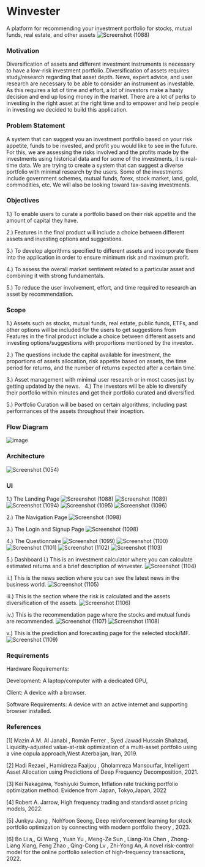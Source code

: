 
# Winvester
A platform for recommending your investment portfolio for stocks, mutual funds, real estate, and other assets
![Screenshot (1088)](https://github.com/Ridhiman27/Winvester/assets/93005927/c83cd4e2-86c1-4c9d-84a9-6480a6b75973)


### Motivation
Diversification of assets and different investment instruments is necessary to have a low-risk investment portfolio. 
Diversification of assets requires study/research regarding that asset depth. News, expert advice, and user research are necessary to be able to consider an instrument as investable.
 As this requires a lot of time and effort, a lot of investors make a hasty decision and end up losing money in the market. 
There are a lot of perks to investing in the right asset at the right time and to empower and help people in investing we decided to build this application.

### Problem Statement
A system that can suggest you an investment portfolio based on your risk appetite, funds to be invested, and profit you would like to see in the future. For this, we are assessing the risks involved and the profits made by the investments using historical data and for some of the investments, it is real-time data. We are trying to create a system that can suggest a diverse portfolio with minimal research by the users. Some of the investments include government schemes, mutual funds, forex,  stock market, land, gold, commodities, etc. We will also be looking toward tax-saving investments.

### Objectives
1.) To enable users to curate a portfolio based on their risk appetite and the amount of capital they have.

2.) Features in the final product will include a choice between different assets and investing options and suggestions.

3.) To develop algorithms specified to different assets and incorporate them into the application in order to ensure minimum risk and maximum profit.

4.) To assess the overall market sentiment related to a particular asset and combining it with strong fundamentals.

5.) To reduce the user involvement, effort, and time required to research an asset by recommendation.

### Scope
1.) Assets such as stocks, mutual funds, real estate, public funds, ETFs, and other options will be included for the users to get suggestions from
Features in the final product include a choice between different assets and investing options/suggestions with proportions mentioned by the investor.

2.) The questions include the capital available for investment, the proportions of assets allocation, risk appetite based on assets, the time period for returns, and the number of returns expected after a certain time.

3.) Asset management with minimal user research or in most cases just by getting updated by the news.
 
4.) The investors will be able to diversify their portfolio within minutes and get their portfolio curated and diversified.

5.) Portfolio Curation will be based on certain algorithms, including past performances of the assets throughout their inception. 


### Flow Diagram
![image](https://user-images.githubusercontent.com/93005927/228363010-d66da171-05c4-4d0a-a259-cb6655a975e8.png)

### Architecture
![Screenshot (1054)](https://github.com/Ridhiman27/Winvester/assets/93005927/68ba81a5-fc89-4fc1-aad7-c075b753ed21)

### UI
1.) The Landing Page
![Screenshot (1088)](https://github.com/Ridhiman27/Winvester/assets/93005927/31afab8d-742a-41ab-92da-607208ffede9)
![Screenshot (1089)](https://github.com/Ridhiman27/Winvester/assets/93005927/ffa186ab-b3df-412d-bf2b-ffe3557cc400)
![Screenshot (1094)](https://github.com/Ridhiman27/Winvester/assets/93005927/6f4cddf9-03b2-4b8d-a19f-d69a7dfaf843)
![Screenshot (1095)](https://github.com/Ridhiman27/Winvester/assets/93005927/27e39bee-5586-4621-a7f2-e57c71e91a6c)
![Screenshot (1096)](https://github.com/Ridhiman27/Winvester/assets/93005927/79cd9c8a-1c57-4b14-ae74-d6b0ce893d2d)

2.) The Navigation Page
![Screenshot (1098)](https://github.com/Ridhiman27/Winvester/assets/93005927/30129985-7182-4bd8-adb6-1ab211551b02)

3.) The Login and Signup Page
![Screenshot (1098)](https://github.com/Ridhiman27/Winvester/assets/93005927/c01fb1e9-d8fd-4c90-a7ff-773ed3b87767)

4.) The Questionnaire
![Screenshot (1099)](https://github.com/Ridhiman27/Winvester/assets/93005927/dec4dcf4-3dac-4be7-b3ae-b7bf444e81f9)
![Screenshot (1100)](https://github.com/Ridhiman27/Winvester/assets/93005927/7a1f6b0e-15f7-4f05-84e3-205d8c8e545b)
![Screenshot (1101)](https://github.com/Ridhiman27/Winvester/assets/93005927/23b70342-eb1f-4e1e-ba56-016d738c0753)
![Screenshot (1102)](https://github.com/Ridhiman27/Winvester/assets/93005927/0795ed08-3f70-4b1f-b1e4-cdb901ee0a76)
![Screenshot (1103)](https://github.com/Ridhiman27/Winvester/assets/93005927/24793036-e77b-47a2-9195-82c2282d59a5)

5.) Dashboard
i.) This is an investment calculator where you can calculate estimated returns and a brief description of winvester.
![Screenshot (1104)](https://github.com/Ridhiman27/Winvester/assets/93005927/7f632b8e-420d-471b-b708-6cd819892b64)

ii.) This is the news section where you can see the latest news in the business world.
![Screenshot (1105)](https://github.com/Ridhiman27/Winvester/assets/93005927/0f4a2431-9c19-4a1a-b92f-c2d4279157b4)

iii.) This is the section where the risk is calculated and the assets diversification of the assets.
![Screenshot (1106)](https://github.com/Ridhiman27/Winvester/assets/93005927/5f8cca5f-7ee0-4d78-b331-12f920f04acb)

iv.) This is the recommendation page where the stocks and mutual funds are recommended.
![Screenshot (1107)](https://github.com/Ridhiman27/Winvester/assets/93005927/e22e0f7e-0a84-4a08-9844-64b9126edb19)
![Screenshot (1108)](https://github.com/Ridhiman27/Winvester/assets/93005927/e1d2f549-744e-4a8a-b783-2e2424096df2)

v.) This is the prediction and forecasting page for the selected stock/MF.
![Screenshot (1109)](https://github.com/Ridhiman27/Winvester/assets/93005927/053d9cb4-7b8e-4599-a525-3e06da4b00c0)


### Requirements
Hardware Requirements: 

Development: A laptop/computer with a dedicated GPU, 

Client: A device with a browser.

Software Requirements: A device with an active internet and supporting browser installed. 

### References
[1] Mazin A.M. Al Janabi , Román Ferrer , Syed Jawad Hussain Shahzad, Liquidity-adjusted value-at-risk optimization of a multi-asset portfolio using a vine copula approach,West Azerbaijan, Iran, 2019.

[2] Hadi Rezaei , Hamidreza Faaljou , Gholamreza Mansourfar, Intelligent Asset Allocation using Predictions of Deep Frequency Decomposition, 2021.

[3] Kei Nakagawa, Yoshiyuki Suimon, Inflation rate tracking portfolio optimization method: Evidence from Japan, Tokyo,Japan,  2022

[4] Robert A. Jarrow, High frequency trading and standard asset pricing models, 2022.

[5] Junkyu Jang , NohYoon Seong, Deep reinforcement learning for stock portfolio optimization by connecting with modern portfolio theory , 2023.

[6] Bo Li a,, Qi Wang , Yuan Yu , Meng-Ze Sun , Liang-Xia Chen , Zhong-Liang Xiang, Feng Zhao , Qing-Cong Lv , Zhi-Yong An, A novel risk-control model for the online portfolio selection of high-frequency transactions, 2022.








